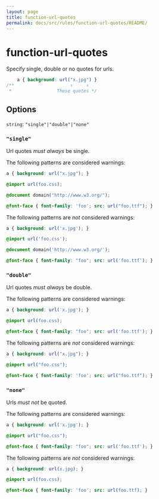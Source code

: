 ```yaml
---
layout: page
title: function-url-quotes
permalink: docs/src/rules/function-url-quotes/README/
---
```


# function-url-quotes

Specify single, double or no quotes for urls.

```css
    a { background: url("x.jpg") }
/**                     ↑     ↑
 *                 These quotes */
```

## Options

`string`: `"single"|"double"|"none"`

### `"single"`

Url quotes *must always* be single.

The following patterns are considered warnings:

```css
a { background: url("x.jpg"); }
```

```css
@import url(foo.css);
```

```css
@document domain("http://www.w3.org/");
```

```css
@font-face { font-family: 'foo'; src: url("foo.ttf"); }
```

The following patterns are *not* considered warnings:

```css
a { background: url('x.jpg'); }
```

```css
@import url('foo.css');
```

```css
@document domain('http://www.w3.org/');
```

```css
@font-face { font-family: "foo"; src: url('foo.ttf'); }
```

### `"double"`

Url quotes *must always* be double.

The following patterns are considered warnings:

```css
a { background: url('x.jpg'); }
```

```css
@import url(foo.css);
```

```css
@font-face { font-family: "foo"; src: url('foo.ttf'); }
```

The following patterns are *not* considered warnings:

```css
a { background: url("x.jpg"); }
```

```css
@import url("foo.css");
```

```css
@font-face { font-family: 'foo'; src: url("foo.ttf"); }
```

### `"none"`

Urls *must not* be quoted.

The following patterns are considered warnings:

```css
a { background: url('x.jpg'); }
```

```css
@import url("foo.css");
```

```css
@font-face { font-family: "foo"; src: url('foo.ttf'); }
```

The following patterns are *not* considered warnings:

```css
a { background: url(x.jpg); }
```

```css
@import url(foo.css);
```

```css
@font-face { font-family: 'foo'; src: url(foo.ttf); }
```
